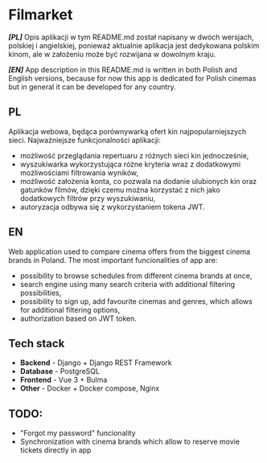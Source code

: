 # Filmarket

**_[PL]_** Opis aplikacji w tym README.md został napisany w dwóch wersjach, polskiej i angielskiej, ponieważ aktualnie aplikacja jest dedykowana polskim kinom, ale w założeniu może być rozwijana w dowolnym kraju.

**_[EN]_** App description in this README.md is written in both Polish and English versions, because for now this app is dedicated for Polish cinemas but in general it can be developed for any country.

## PL

Aplikacja webowa, będąca porównywarką ofert kin najpopularniejszych sieci. Najważniejsze funkcjonalności aplikacji:

- możliwość przeglądania repertuaru z różnych sieci kin jednocześnie,
- wyszukiwarka wykorzystująca różne kryteria wraz z dodatkowymi możliwościami filtrowania wyników,
- możliwość założenia konta, co pozwala na dodanie ulubionych kin oraz gatunków filmów, dzięki czemu można korzystać z nich jako dodatkowych filtrów przy wyszukiwaniu,
- autoryzacja odbywa się z wykorzystaniem tokena JWT.

## EN

Web application used to compare cinema offers from the biggest cinema brands in Poland. The most important funcionalities of app are:

- possibility to browse schedules from different cinema brands at once,
- search engine using many search criteria with additional filtering possibilities,
- possibility to sign up, add favourite cinemas and genres, which allows for additional filtering options,
- authorization based on JWT token.

## Tech stack

- **Backend** - Django + Django REST Framework
- **Database** - PostgreSQL
- **Frontend** - Vue 3 + Bulma
- **Other** - Docker + Docker compose, Nginx

## TODO:

- "Forgot my password" funcionality
- Synchronization with cinema brands which allow to reserve movie tickets directly in app
